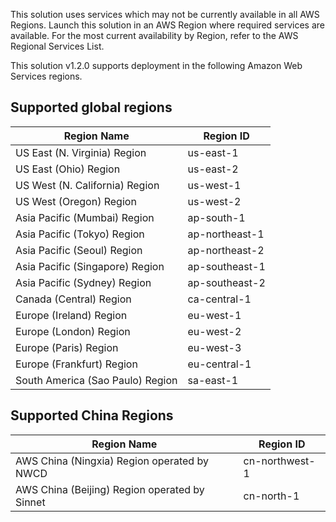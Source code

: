 This solution uses services which may not be currently available in all AWS Regions. Launch this solution in an AWS Region where required services are available. For the most current availability by Region, refer to the AWS Regional Services List.

This solution v1.2.0 supports deployment in the following Amazon Web Services regions.

## Supported global regions

| Region Name | Region ID |
|----------|-------|
| US East (N. Virginia) Region | us-east-1
| US East (Ohio) Region | us-east-2
| US West (N. California) Region | us-west-1
| US West (Oregon) Region | us-west-2
| Asia Pacific (Mumbai) Region | ap-south-1
| Asia Pacific (Tokyo) Region | ap-northeast-1
| Asia Pacific (Seoul) Region | ap-northeast-2
| Asia Pacific (Singapore) Region | ap-southeast-1
| Asia Pacific (Sydney) Region | ap-southeast-2
| Canada (Central) Region | ca-central-1
| Europe (Ireland) Region | eu-west-1
| Europe (London) Region | eu-west-2
| Europe (Paris) Region | eu-west-3
| Europe (Frankfurt) Region | eu-central-1
| South America (Sao Paulo) Region | sa-east-1


## Supported China Regions

| Region Name | Region ID |
|----------|-------|
| AWS China (Ningxia) Region operated by NWCD | cn-northwest-1
| AWS China (Beijing) Region operated by Sinnet | cn-north-1